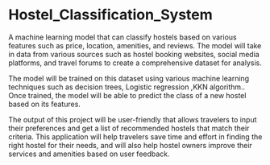 # Hostel_Classification_System

A machine learning model that can classify hostels based on various features such as price, location, amenities, and reviews. The model will take in data from various sources such as hostel booking websites, social media platforms, and travel forums to create a comprehensive dataset for analysis.

The model will be trained on this dataset using various machine learning techniques such as decision trees, Logistic regression ,KKN algorithm.. Once trained, the model will be able to predict the class of a new hostel based on its features.

The output of this project will be user-friendly that allows travelers to input their preferences and get a list of recommended hostels that match their criteria. This application will help travelers save time and effort in finding the right hostel for their needs, and will also help hostel owners improve their services and amenities based on user feedback.
